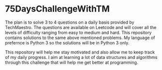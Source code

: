 # 75DaysChallengeWithTM

The plan is to solve 3 to 4 questions on a daily basis provided by TechMaestro.
The questions are available on Leetcode and will cover all the levels of difficulty ranging from easy to medium and hard.
This repository contains solutions to the same above mentioned problems.
My language of prefernce is Python 3 so the solutions will be in Python 3 only.

This repository will help me stay motivated and also allow me to keep track of my daily progress. I aim at learning a lot of data structures and algorithms through this challenge that will help me get better at programming.

